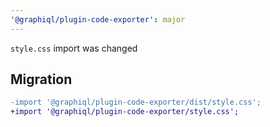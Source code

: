 ```yaml
---
'@graphiql/plugin-code-exporter': major
---
```


`style.css` import was changed

## Migration

```diff
-import '@graphiql/plugin-code-exporter/dist/style.css';
+import '@graphiql/plugin-code-exporter/style.css';
```

